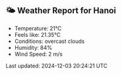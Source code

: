 <!-- WEATHER-START -->
## 🌤 Weather Report for Hanoi

- Temperature: 21°C
- Feels like: 21.35°C
- Conditions: overcast clouds
- Humidity: 84%
- Wind Speed: 2 m/s

Last updated: 2024-12-03 20:24:21 UTC
<!-- WEATHER-END -->
